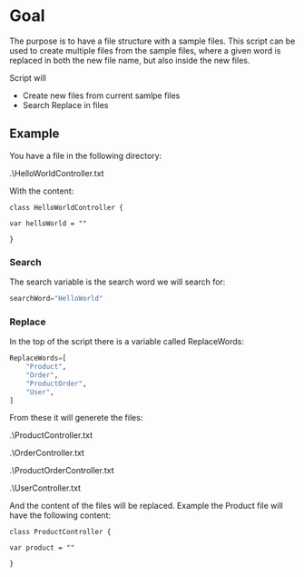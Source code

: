 # Goal
The purpose is to have a file structure with a sample files.
This script can be used to create multiple files from the sample files, where a given word is replaced in both the new file name, but also inside the new files.

Script will
- Create new files from current samlpe files
- Search Replace in files

## Example

You have a file in the following directory:

.\HelloWorldController.txt

With the content:

```
class HelloWorldController {

var helloWorld = ""

}
```

### Search
The search variable is the search word we will search for:

```python
searchWord="HelloWorld"
```

### Replace

In the top of the script there is a variable called ReplaceWords:

```python
ReplaceWords=[
    "Product",
    "Order",
    "ProductOrder",
    "User",
]
```

From these it will generete the files:

.\ProductController.txt

.\OrderController.txt

.\ProductOrderController.txt

.\UserController.txt


And the content of the files will be replaced. Example the Product file will have the following content:
```
class ProductController {

var product = ""

}
```
